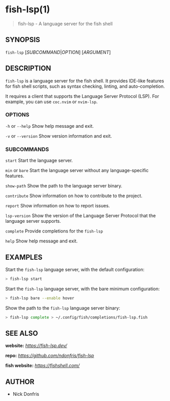 # fish-lsp(1)

> fish-lsp - A language server for the fish shell

## SYNOPSIS

`fish-lsp` [_SUBCOMMAND_|_OPTION_] [_ARGUMENT_]

## DESCRIPTION

`fish-lsp` is a language server for the fish shell. It provides IDE-like features for fish shell scripts, such as syntax checking, linting, and auto-completion.

It requires a client that supports the Language Server Protocol (LSP). For example, you can use `coc.nvim` or `nvim-lsp`.

### OPTIONS

`-h` or  `--help`
Show help message and exit.

`-v` or `--version`
Show version information and exit.

### SUBCOMMANDS

`start`
Start the language server.

`min` or `bare`
Start the language server without any language-specific features.

`show-path`
Show the path to the language server binary.

`contribute`
Show information on how to contribute to the project.

`report`
Show information on how to report issues.

`lsp-version`
Show the version of the Language Server Protocol that the language server supports.

`complete`
Provide completions for the `fish-lsp`

`help`
Show help message and exit.

## EXAMPLES

Start the `fish-lsp` language server, with the default configuration:

```sh
> fish-lsp start
```

Start the `fish-lsp` language server, with the bare minimum configuration:

```sh
> fish-lsp bare --enable hover
```

Show the path to the `fish-lsp` language server binary:

```sh
> fish-lsp complete > ~/.config/fish/completions/fish-lsp.fish
```

## SEE ALSO

__website:__ _https://fish-lsp.dev/_

__repo:__ _https://github.com/ndonfris/fish-lsp_

__fish website:__ _https://fishshell.com/_

## AUTHOR

- Nick Donfris
